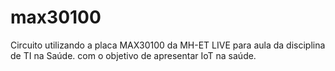 # max30100
Circuito utilizando a placa MAX30100 da MH-ET LIVE para aula da disciplina de TI na Saúde. com o objetivo de apresentar IoT na saúde.
